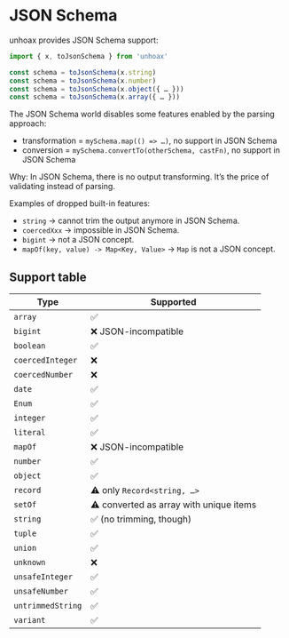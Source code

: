 # JSON Schema

unhoax provides JSON Schema support:

```ts
import { x, toJsonSchema } from 'unhoax'

const schema = toJsonSchema(x.string)
const schema = toJsonSchema(x.number)
const schema = toJsonSchema(x.object({ … }))
const schema = toJsonSchema(x.array({ … }))
```

The JSON Schema world disables some features enabled by the parsing approach:

- transformation = `mySchema.map(() => …)`, no support in JSON Schema
- conversion = `mySchema.convertTo(otherSchema, castFn)`, no support in JSON Schema

Why: In JSON Schema, there is no output transforming. It’s the price of validating instead of parsing.

Examples of dropped built-in features:

- `string` -> cannot trim the output anymore in JSON Schema.
- `coercedXxx` -> impossible in JSON Schema.
- `bigint` -> not a JSON concept.
- `mapOf(key, value) -> Map<Key, Value>` -> `Map` is not a JSON concept.

## Support table

| Type              | Supported                               |
| ----------------- | --------------------------------------- |
| `array`           | ✅                                      |
| `bigint`          | ❌ JSON-incompatible                    |
| `boolean`         | ✅                                      |
| `coercedInteger`  | ❌                                      |
| `coercedNumber`   | ❌                                      |
| `date`            | ✅                                      |
| `Enum`            | ✅                                      |
| `integer`         | ✅                                      |
| `literal`         | ✅                                      |
| `mapOf`           | ❌ JSON-incompatible                    |
| `number`          | ✅                                      |
| `object`          | ✅                                      |
| `record`          | ⚠️ only `Record<string, …>`             |
| `setOf`           | ⚠️ converted as array with unique items |
| `string`          | ✅ (no trimming, though)                |
| `tuple`           | ✅                                      |
| `union`           | ✅                                      |
| `unknown`         | ❌                                      |
| `unsafeInteger`   | ✅                                      |
| `unsafeNumber`    | ✅                                      |
| `untrimmedString` | ✅                                      |
| `variant`         | ✅                                      |
